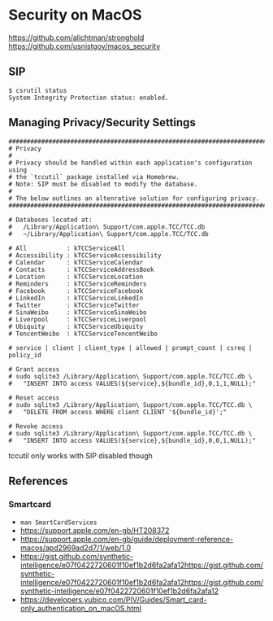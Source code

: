 # Security on MacOS
https://github.com/alichtman/stronghold
https://github.com/usnistgov/macos_security

## SIP
```
$ csrutil status
System Integrity Protection status: enabled.
```

## Managing Privacy/Security Settings
```
###############################################################################
# Privacy
#
# Privacy should be handled within each application's configuration using
# the `tccutil` package installed via Homebrew.
# Note: SIP must be disabled to modify the database.
#
# The below outlines an altenrative solution for configuring privacy.
###############################################################################

# Databases located at:
#   /Library/Application\ Support/com.apple.TCC/TCC.db
#   ~/Library/Application\ Support/com.apple.TCC/TCC.db

# All           : kTCCServiceAll
# Accessibility : kTCCServiceAccessibility
# Calendar      : kTCCServiceCalendar
# Contacts      : kTCCServiceAddressBook
# Location      : kTCCServiceLocation
# Reminders     : kTCCServiceReminders
# Facebook      : kTCCServiceFacebook
# LinkedIn      : kTCCServiceLinkedIn
# Twitter       : kTCCServiceTwitter
# SinaWeibo     : kTCCServiceSinaWeibo
# Liverpool     : kTCCServiceLiverpool
# Ubiquity      : kTCCServiceUbiquity
# TencentWeibo  : kTCCServiceTencentWeibo

# service | client | client_type | allowed | prompt_count | csreq | policy_id

# Grant access
# sudo sqlite3 /Library/Application\ Support/com.apple.TCC/TCC.db \
#   "INSERT INTO access VALUES(${service},${bundle_id},0,1,1,NULL);"

# Reset access
# sudo sqlite3 /Library/Application\ Support/com.apple.TCC/TCC.db \
#   "DELETE FROM access WHERE client CLIENT '${bundle_id}';"

# Revoke access
# sudo sqlite3 /Library/Application\ Support/com.apple.TCC/TCC.db \
#   "INSERT INTO access VALUES(${service},${bundle_id},0,0,1,NULL);"
```
tccutil only works with SIP disabled though

## References
### Smartcard
* `man SmartCardServices`
* https://support.apple.com/en-gb/HT208372
* https://support.apple.com/en-gb/guide/deployment-reference-macos/apd2969ad2d7/1/web/1.0
* https://gist.github.com/synthetic-intelligence/e07f0422720601f10ef1b2d6fa2afa12https://gist.github.com/synthetic-intelligence/e07f0422720601f10ef1b2d6fa2afa12https://gist.github.com/synthetic-intelligence/e07f0422720601f10ef1b2d6fa2afa12
* https://developers.yubico.com/PIV/Guides/Smart_card-only_authentication_on_macOS.html

